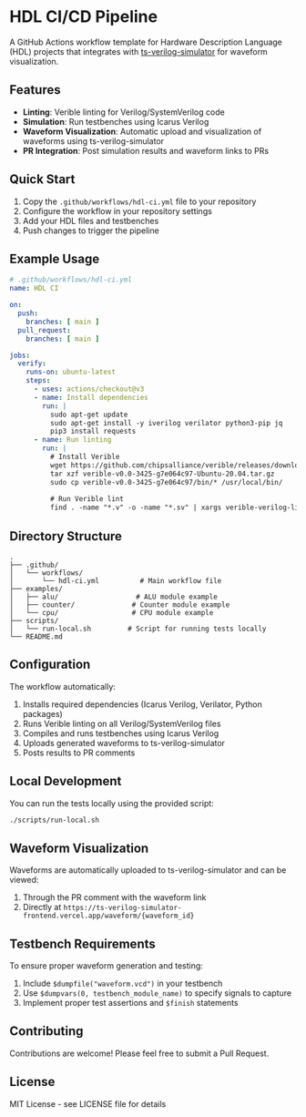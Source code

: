# HDL CI/CD Pipeline

A GitHub Actions workflow template for Hardware Description Language (HDL) projects that integrates with [ts-verilog-simulator](https://github.com/yomnahisham/ts-verilog-simulator) for waveform visualization.

## Features

- **Linting**: Verible linting for Verilog/SystemVerilog code
- **Simulation**: Run testbenches using Icarus Verilog
- **Waveform Visualization**: Automatic upload and visualization of waveforms using ts-verilog-simulator
- **PR Integration**: Post simulation results and waveform links to PRs

## Quick Start

1. Copy the `.github/workflows/hdl-ci.yml` file to your repository
2. Configure the workflow in your repository settings
3. Add your HDL files and testbenches
4. Push changes to trigger the pipeline

## Example Usage

```yaml
# .github/workflows/hdl-ci.yml
name: HDL CI

on:
  push:
    branches: [ main ]
  pull_request:
    branches: [ main ]

jobs:
  verify:
    runs-on: ubuntu-latest
    steps:
      - uses: actions/checkout@v3
      - name: Install dependencies
        run: |
          sudo apt-get update
          sudo apt-get install -y iverilog verilator python3-pip jq
          pip3 install requests
      - name: Run linting
        run: |
          # Install Verible
          wget https://github.com/chipsalliance/verible/releases/download/v0.0-3425-g7e064c97/verible-v0.0-3425-g7e064c97-Ubuntu-20.04.tar.gz
          tar xzf verible-v0.0-3425-g7e064c97-Ubuntu-20.04.tar.gz
          sudo cp verible-v0.0-3425-g7e064c97/bin/* /usr/local/bin/
          
          # Run Verible lint
          find . -name "*.v" -o -name "*.sv" | xargs verible-verilog-lint
```

## Directory Structure

```
.
├── .github/
│   └── workflows/
│       └── hdl-ci.yml          # Main workflow file
├── examples/
│   ├── alu/                   # ALU module example
│   ├── counter/              # Counter module example
│   └── cpu/                  # CPU module example
├── scripts/
│   └── run-local.sh         # Script for running tests locally
└── README.md
```

## Configuration

The workflow automatically:
1. Installs required dependencies (Icarus Verilog, Verilator, Python packages)
2. Runs Verible linting on all Verilog/SystemVerilog files
3. Compiles and runs testbenches using Icarus Verilog
4. Uploads generated waveforms to ts-verilog-simulator
5. Posts results to PR comments

## Local Development

You can run the tests locally using the provided script:
```bash
./scripts/run-local.sh
```

## Waveform Visualization

Waveforms are automatically uploaded to ts-verilog-simulator and can be viewed:
1. Through the PR comment with the waveform link
2. Directly at `https://ts-verilog-simulator-frontend.vercel.app/waveform/{waveform_id}`

## Testbench Requirements

To ensure proper waveform generation and testing:
1. Include `$dumpfile("waveform.vcd")` in your testbench
2. Use `$dumpvars(0, testbench_module_name)` to specify signals to capture
3. Implement proper test assertions and `$finish` statements

## Contributing

Contributions are welcome! Please feel free to submit a Pull Request.

## License

MIT License - see LICENSE file for details
